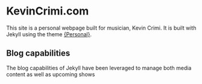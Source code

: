 # KevinCrimi.com

This site is a personal webpage built for musician, Kevin Crimi. It is built with Jekyll using the theme [{Personal}](https://panossakkos.github.io/personal-jekyll-theme/blog/index.html). 

## Blog capabilities

The blog capabilities of Jekyll have been leveraged to manage both media content as well as upcoming shows 